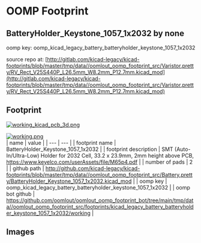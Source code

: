 # OOMP Footprint  
## BatteryHolder_Keystone_1057_1x2032  by none  
  
oomp key: oomp_kicad_legacy_battery_batteryholder_keystone_1057_1x2032  
  
source repo at: [http://gitlab.com/kicad-legacy/kicad-footprints/blob/master/tmp/data//oomlout_oomp_footprint_src/Varistor.pretty/RV_Rect_V25S440P_L26.5mm_W8.2mm_P12.7mm.kicad_mod](http://gitlab.com/kicad-legacy/kicad-footprints/blob/master/tmp/data//oomlout_oomp_footprint_src/Varistor.pretty/RV_Rect_V25S440P_L26.5mm_W8.2mm_P12.7mm.kicad_mod)  
## Footprint  
  
[![working_kicad_pcb_3d.png](working_kicad_pcb_3d_600.png)](working_kicad_pcb_3d.png)  
  
[![working.png](working_600.png)](working.png)  
| name | value | 
| --- | --- | 
| footprint name | BatteryHolder_Keystone_1057_1x2032 | 
| footprint description | SMT (Auto-In/Ultra-Low) Holder for 2032 Cell, 33.2 x 23.9mm, 2mm height above PCB, https://www.keyelco.com/userAssets/file/M65p4.pdf | 
| number of pads | 2 | 
| github path | http://github.com/kicad-legacy/kicad-footprints/blob/master/tmp/data//oomlout_oomp_footprint_src/Battery.pretty/BatteryHolder_Keystone_1057_1x2032.kicad_mod | 
| oomp key | oomp_kicad_legacy_battery_batteryholder_keystone_1057_1x2032 | 
| oomp bot github | https://github.com/oomlout/oomlout_oomp_footprint_bot/tree/main/tmp/data//oomlout_oomp_footprint_src/footprints/kicad_legacy_battery_batteryholder_keystone_1057_1x2032/working | 
## Images  
